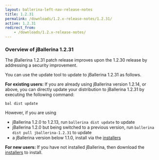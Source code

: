 ```yaml
---
layout: ballerina-left-nav-release-notes
title: 1.2.31
permalink: /downloads/1.2.x-release-notes/1.2.31/
active: 1.2.31
redirect_from:
    - /downloads/1.2.x-release-notes/
---
```


### Overview of jBallerina 1.2.31

The jBallerina 1.2.31 patch release improves upon the 1.2.30 release by addressing a security improvement.

You can use the update tool to update to jBallerina 1.2.31 as follows.

**For existing users:**
If you are already using jBallerina version 1.2.14, or above, you can directly update your distribution to jBallerina 1.2.31 by executing the following command:

```
bal dist update
```

However, if you are using

- jBallerina 1.2.0 to 1.2.13, run `ballerina dist update` to update
- jBallerina 1.2.0 but being switched to a previous version, run `ballerina dist pull jballerina-1.2.31` to update
- a jBallerina version below 1.1.0, install via the [installers](https://ballerina.io/downloads/)

**For new users:**
If you have not installed jBallerina, then download the [installers](https://ballerina.io/downloads/) to install.

<style>.cGitButtonContainer, .cBallerinaTocContainer {display:none;}</style>

